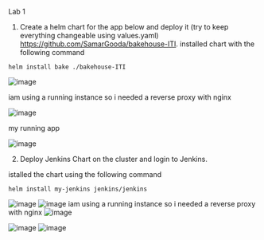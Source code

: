 Lab 1
1. Create a helm chart for the app below and deploy it (try to keep everything changeable using values.yaml) https://github.com/SamarGooda/bakehouse-ITI.
 installed chart with the following command
 ```
 helm install bake ./bakehouse-ITI
 ```
 ![image](https://user-images.githubusercontent.com/47079437/217108997-6ddb66d9-6aad-449a-aa25-f6458f797e03.png)

  iam using a running instance so i needed a reverse proxy with nginx
  
  ![image](https://user-images.githubusercontent.com/47079437/217109292-53ea4ff0-266d-4926-adc0-6ce9151b28ac.png)

my running app

![image](https://user-images.githubusercontent.com/47079437/217109367-724f7268-2786-430f-b817-fe76204e2b43.png)


2. Deploy Jenkins Chart on the cluster and login to Jenkins.

istalled the chart using the following command
```
helm install my-jenkins jenkins/jenkins
```
![image](https://user-images.githubusercontent.com/47079437/217109826-7bc18151-54c9-4497-a37a-848ea1519d79.png)
![image](https://user-images.githubusercontent.com/47079437/217109868-cd0f7419-4fde-4fa1-88c2-72f92034b0bd.png)
 iam using a running instance so i needed a reverse proxy with nginx
 ![image](https://user-images.githubusercontent.com/47079437/217109964-54525f50-9828-4f3e-8969-ee3b4eee8211.png)

![image](https://user-images.githubusercontent.com/47079437/217109909-09fcf0e9-cbc2-4a44-9570-d4f68fabd680.png)
![image](https://user-images.githubusercontent.com/47079437/217110030-5a1a6f54-c09c-42b1-a005-3057e44bf32d.png)

